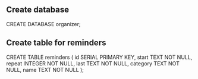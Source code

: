 ## Create database

CREATE DATABASE organizer;

## Create table for reminders

CREATE TABLE reminders (
    id SERIAL PRIMARY KEY,
    start TEXT NOT NULL,
    repeat INTEGER NOT NULL,
    last TEXT NOT NULL,
    category TEXT NOT NULL,
    name TEXT NOT NULL
);
